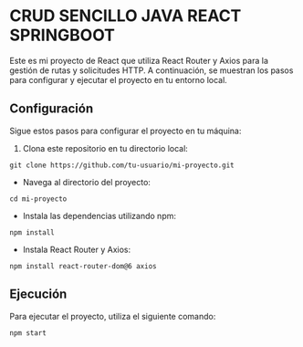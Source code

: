# CRUD SENCILLO JAVA REACT SPRINGBOOT

Este es mi proyecto de React que utiliza React Router y Axios para la gestión de rutas y solicitudes HTTP. A continuación, se muestran los pasos para configurar y ejecutar el proyecto en tu entorno local.

## Configuración 

Sigue estos pasos para configurar el proyecto en tu máquina:

1. Clona este repositorio en tu directorio local:
```shell 
git clone https://github.com/tu-usuario/mi-proyecto.git
```

- Navega al directorio del proyecto:
```shell 
cd mi-proyecto
```

- Instala las dependencias utilizando npm:
```shell 
npm install
```

- Instala React Router y Axios:
```shell 
npm install react-router-dom@6 axios
```

## Ejecución 
Para ejecutar el proyecto, utiliza el siguiente comando:
```shell 
npm start
```
